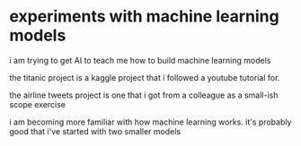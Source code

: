 # experiments with machine learning models

i am trying to get AI to teach me how to build machine learning models

the titanic project is a kaggle project that i followed a youtube tutorial for.

the airline tweets project is one that i got from a colleague as a small-ish scope exercise

i am becoming more familiar with how machine learning works. it's probably good that i've started with two smaller models